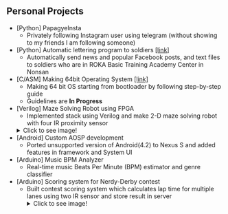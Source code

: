 Personal Projects
----------
<!-- TODO: Fix line spacing -->
* [Python] PapagyeInsta
    * Privately following Instagram user using telegram (without showing to my friends I am following someone)
* [Python] Automatic lettering program to soldiers [\[link\]](https://github.com/Hanuu/lettertosoldier)
    * Automatically send news and popular Facebook posts, and text files to soldiers who are in ROKA Basic Training Academy Center in Nonsan
* [C/ASM] Making 64bit Operating System [\[link\]](https://github.com/tycheyoung/64bit_os)
    * Making 64 bit OS starting from bootloader by following step-by-step guide
    * Guidelines are **In Progress**
* [Verilog] Maze Solving Robot using FPGA
    * Implemented stack using Verilog and make 2-D maze solving robot with four IR proximity sensor
    <details><summary>Click to see image!</summary>
        ![Photo](/projects/photos/maze_robot.jpg)
    </details>
* [Android] Custom AOSP development
    * Ported unsupported version of Android(4.2) to Nexus S and added features in framework and System UI
* [Arduino] Music BPM Analyzer
    * Real-time music Beats Per Minute (BPM) estimator and genre classifier
* [Arduino] Scoring system for Nerdy-Derby contest
    * Built contest scoring system which calculates lap time for multiple lanes using two IR sensor and store result in server
        <details><summary>Click to see image!</summary>
        ![Photo](/projects/photos/nerdy_derby.jpg)
    </details>